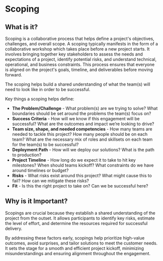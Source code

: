 # Scoping

## What is it?

Scoping is a collaborative process that helps define a project's objectives, challenges, and overall scope. A scoping typically manifests in the form of a collaborative workshop which takes place before a new project starts. It involves bringing together key stakeholders to assess the needs and expectations of a project, identify potential risks, and understand technical, operational, and business constraints. This process ensures that everyone is aligned on the project's goals, timeline, and deliverables before moving forward.

The scoping helps build a shared understanding of what the team(s) will need to look like in order to be successful.

Key things a scoping helps define:

* **The Problem/Challenge** - What problem(s) are we trying to solve? What boundaries should be set around the problems the team(s) focus on?
* **Success Criteria** - How will we know if this engagement will be successful? What are the outcomes and impact we’re looking to drive?
* **Team size, shape, and needed competencies** - How many teams are needed to tackle this project? How many people should be on each team? What are the necessary mix of roles and skillsets on each team for the team(s) to be successful?
* **Deployment Path** - How will we deploy our solutions? What is the path to production?
* **Project Timeline** - How long do we expect it to take to hit key milestones? When should teams kickoff? What constraints do we have around timelines or budget?
* **Risks** - What risks exist around this project? What might cause this to fail? How can we mitigate these risks?
* **Fit** - Is this the right project to take on? Can we be successful here?


## Why is it Important?

Scopings are crucial because they establish a shared understanding of the project from the outset. It allows participants to identify  key risks, estimate the level of effort, and determine the resources required for successful delivery.

By addressing these factors early, scopings help prioritize high-value outcomes, avoid surprises, and tailor solutions to meet the customer needs. It sets the stage for a smooth and efficient project kickoff, minimizing misunderstandings and ensuring alignment throughout the engagement.